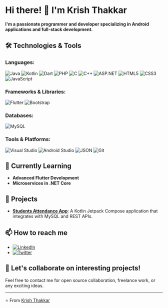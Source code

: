 # Hi there! 👋 I'm Krish Thakkar

**I'm a passionate programmer and developer specializing in Android applications and full-stack development.**

## 🛠 Technologies & Tools

### Languages:
![Java](https://img.shields.io/badge/Java-%23ED8B00.svg?style=for-the-badge&logo=java&logoColor=white)
![Kotlin](https://img.shields.io/badge/Kotlin-%230095D5.svg?style=for-the-badge&logo=kotlin&logoColor=white)
![Dart](https://img.shields.io/badge/Dart-%230175C2.svg?style=for-the-badge&logo=dart&logoColor=white)
![PHP](https://img.shields.io/badge/PHP-%23777BB4.svg?style=for-the-badge&logo=php&logoColor=white)
![C](https://img.shields.io/badge/C-%2300599C.svg?style=for-the-badge&logo=c&logoColor=white)
![C++](https://img.shields.io/badge/C%2B%2B-%2300599C.svg?style=for-the-badge&logo=c%2B%2B&logoColor=white)
![ASP.NET](https://img.shields.io/badge/ASP.NET-%235C2D91.svg?style=for-the-badge&logo=dotnet&logoColor=white)
![HTML5](https://img.shields.io/badge/HTML5-%23E34F26.svg?style=for-the-badge&logo=html5&logoColor=white)
![CSS3](https://img.shields.io/badge/CSS3-%231572B6.svg?style=for-the-badge&logo=css3&logoColor=white)
![JavaScript](https://img.shields.io/badge/JavaScript-%23F7DF1E.svg?style=for-the-badge&logo=javascript&logoColor=black)

### Frameworks & Libraries:
![Flutter](https://img.shields.io/badge/Flutter-%2302569B.svg?style=for-the-badge&logo=flutter&logoColor=white)
![Bootstrap](https://img.shields.io/badge/Bootstrap-%23563D7C.svg?style=for-the-badge&logo=bootstrap&logoColor=white)

### Databases:
![MySQL](https://img.shields.io/badge/MySQL-%2300f.svg?style=for-the-badge&logo=mysql&logoColor=white)

### Tools & Platforms:
![Visual Studio](https://img.shields.io/badge/Visual%20Studio-%235C2D91.svg?style=for-the-badge&logo=visual-studio&logoColor=white)
![Android Studio](https://img.shields.io/badge/Android%20Studio-%233DDC84.svg?style=for-the-badge&logo=android-studio&logoColor=white)
![JSON](https://img.shields.io/badge/JSON-%23000000.svg?style=for-the-badge&logo=json&logoColor=white)
![Git](https://img.shields.io/badge/Git-%23F05033.svg?style=for-the-badge&logo=git&logoColor=white)

## 🌱 Currently Learning
- **Advanced Flutter Development**
- **Microservices in .NET Core**

## 🚀 Projects
- **[Students Attendance App](#)**: A Kotlin Jetpack Compose application that integrates with MySQL and REST APIs.


## 📫 How to reach me
- [![LinkedIn](https://img.shields.io/badge/LinkedIn-%230A66C2.svg?style=for-the-badge&logo=linkedin&logoColor=white)](https://www.linkedin.com/in/thakkar-krish-7726452aa/)
- [![Twitter](https://img.shields.io/badge/Twitter-%231DA1F2.svg?style=for-the-badge&logo=twitter&logoColor=white)](https://x.com/ThakkarKrish6)

## 🤔 Let's collaborate on interesting projects!
Feel free to contact me for open source collaboration, freelance work, or any exciting ideas.

---
⭐️ From [Krish Thakkar](https://github.com/IAmKrishThakkar)
